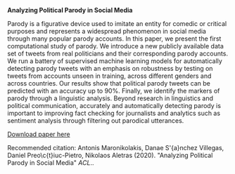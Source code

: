 **Analyzing Political Parody in Social Media**

Parody is a figurative device used to imitate an entity for comedic or critical purposes and represents a widespread phenomenon in social media through many popular parody accounts. In this paper, we present the first computational study of parody. We introduce a new publicly available data set of tweets from real politicians and their corresponding parody accounts. We run a battery of supervised machine learning models for automatically detecting parody tweets with an emphasis on robustness by testing on tweets from accounts unseen in training, across different genders and across countries. Our results show that political parody tweets can be predicted with an accuracy up to 90%. Finally, we identify the markers of parody through a linguistic analysis. Beyond research in linguistics and political communication, accurately and automatically detecting parody is important to improving fact checking for journalists and analytics such as sentiment analysis through filtering out parodical utterances.

[Download paper here](https://antmarakis.github.io/files/parody_acl2020.pdf)

Recommended citation: Antonis Maronikolakis, Danae S\'{a}nchez Villegas, Daniel Preo\c{t}iuc-Pietro, Nikolaos Aletras (2020). "Analyzing Political Parody in Social Media" <i>ACL</i>..
